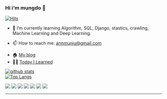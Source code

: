 ### Hi i'm mungdo 👋
[![Hits](https://hits.seeyoufarm.com/api/count/incr/badge.svg?url=https%3A%2F%2Fgithub.com%2Fmungdo&count_bg=%23DC5F5F&title_bg=%23555555&icon=&icon_color=%23E7E7E7&title=hits&edge_flat=false)](https://hits.seeyoufarm.com)



<!-- **mungdo/mungdo** is a ✨ _special_ ✨ repository because its `README.md` (this file) appears on your GitHub profile. -->

<!-- Here are some ideas to get you started: -->

<!-- - 🔭 I’m currently working on ... -->
- 🌱 I’m currently learning Algorithm, SQL, Django, stastics, crawling, Machine Learning and Deep Learning.
<!-- - 👯 I’m looking to collaborate on ... -->
<!-- - 🤔 I’m looking for help with ... -->
<!-- - 💬 Ask me about ... -->
- 📫 How to reach me: annmunju@gmail.com
<!-- - 😄 Pronouns: ... -->
<!-- - ⚡ Fun fact: ... -->
- 🏠 [My blog](https://mungdo.github.io/)
- 🙇‍♀️ [Today I Learned](./TIL/2022/)


[![github stats](https://github-readme-stats.vercel.app/api?username=mungdo&show_icons=true&hide_border=true)](https://github.com/mungdo)  
[![Top Langs](https://github-readme-stats.vercel.app/api/top-langs/?username=mungdo&layout=compact)](https://github.com/mungdo)

![](https://img.shields.io/badge/Python-3776AB?style=flat-square&logo=Python&logoColor=white)
<img src="https://img.shields.io/badge/Django-092E20?style=flat-square&logo=Django&logoColor=white"/></a>
<img src="https://img.shields.io/badge/Mysql-E6B91E?style=flat-square&logo=MySql&logoColor=white"/></a>
<img src="https://img.shields.io/badge/Pandas-150458?style=flat-square&logo=Pandas&logoColor=white"/></a>
<img src="https://img.shields.io/badge/Numpy-013243?style=flat-square&logo=Numpy&logoColor=white"/></a>
<img src="https://img.shields.io/badge/scikit-learn-F7931E?style=flat-square&logo=scikit-learn&logoColor=white"/></a>
<img src="https://img.shields.io/badge/Keras-D00000?style=flat-square&logo=Keras&logoColor=white"/></a>


    


---